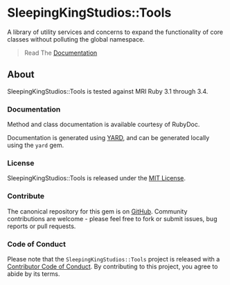 # SleepingKingStudios::Tools

A library of utility services and concerns to expand the functionality of core classes without polluting the global namespace.

<blockquote>
  Read The
  <a href="https://www.sleepingkingstudios.com/sleeping_king_studios-tools" target="_blank">
    Documentation
  </a>
</blockquote>

## About

SleepingKingStudios::Tools is tested against MRI Ruby 3.1 through 3.4.

### Documentation

Method and class documentation is available courtesy of RubyDoc.

Documentation is generated using [YARD](https://yardoc.org/), and can be generated locally using the `yard` gem.

### License

SleepingKingStudios::Tools is released under the [MIT License](https://opensource.org/licenses/MIT).

### Contribute

The canonical repository for this gem is on [GitHub](https://github.com/sleepingkingstudios/sleeping_king_studios-tasks). Community contributions are welcome - please feel free to fork or submit issues, bug reports or pull requests.

### Code of Conduct

Please note that the `SleepingKingStudios::Tools` project is released with a [Contributor Code of Conduct](https://github.com/sleepingkingstudios/sleeping_king_studios-tools/blob/master/CODE_OF_CONDUCT.md). By contributing to this project, you agree to abide by its terms.

